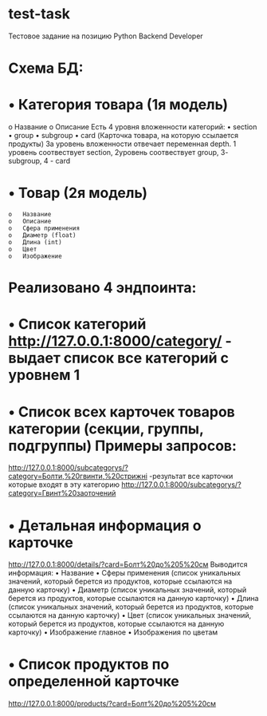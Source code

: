 # test-task
Тестовое задание на позицию Python Backend Developer
# Схема БД:
# •	Категория товара (1я модель)
  o	Название
  o	Описание
    Есть 4 уровня вложенности категорий:
    •	section
    •	group
    •	subgroup
    •	card (Карточка товара, на которую ссылается продукты)
За уровень вложенности отвечает переменная depth.  1 уровень соотвествует section, 2уровень соотвествует group, 3- subgroup, 4 - card

# •	Товар  (2я модель)
    o	Название
    o	Описание
    o	Сфера применения
    o	Диаметр (float)
    o	Длина (int)
    o	Цвет
    o	Изображение
# Реализовано 4 эндпоинта:
# •	Список категорий  http://127.0.0.1:8000/category/ - выдает список все категорий с уровнем 1
# •	Список всех карточек товаров категории (секции, группы, подгруппы) Примеры запросов:
  http://127.0.0.1:8000/subcategorys/?category=Болти,%20гвинти,%20стрижні   -результат все карточки которые входят в эту категорию
  http://127.0.0.1:8000/subcategorys/?category=Гвинт%20заоточений
# •	Детальная информация о карточке
 http://127.0.0.1:8000/details/?card=Болт%20до%205%20см
 Выводится информация:
    •	Название
    •	Сферы применения (список уникальных значений, который берется из продуктов, которые ссылаются на данную карточку)
    •	Диаметр (список уникальных значений, который берется из продуктов, которые ссылаются на данную карточку)
    •	Длина (список уникальных значений, который берется из продуктов, которые ссылаются на данную карточку)
    •	Цвет (список уникальных значений, который берется из продуктов, которые ссылаются на данную карточку)
    •	Изображение главное
    •	Изображения по цветам

# •	Список продуктов по определенной карточке
  http://127.0.0.1:8000/products/?card=Болт%20до%205%20см

